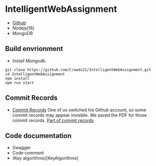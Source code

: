 # IntelligentWebAssignment
- [Github](https://github.com/Crowds21/IntelligentWebAssignment)
- Nodejs(16)
- MongoDB

## Build envrionment
- Install Mongodb.
```shell
git clone https://github.com/Crowds21/IntelligentWebAssignment.git
cd IntelligentWebAssignment
npm install
npm run start
```

## Commit Records
- [Commit Records](https://github.com/Crowds21/IntelligentWebAssignment/commits/main)
One of us switched his Github account, so some commit records may appear invisible. We saved the PDF for those commit records.
[Part of commit records](https://github.com/Crowds21/IntelligentWebAssignment/blob/main/doc/Commits.pdf)

## Code documentation
- Swagger
- Code comment
- (Key algorithms)[KeyAlgorithms]

